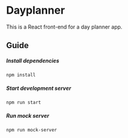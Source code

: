 <h1>Dayplanner</h1>

This is a React front-end for a day planner app.

<h2>Guide</h2>
<h5>Install dependencies</h5>

    npm install

<h5>Start development server</h5>

    npm run start

<h5>Run mock server</h5>

    npm run mock-server
